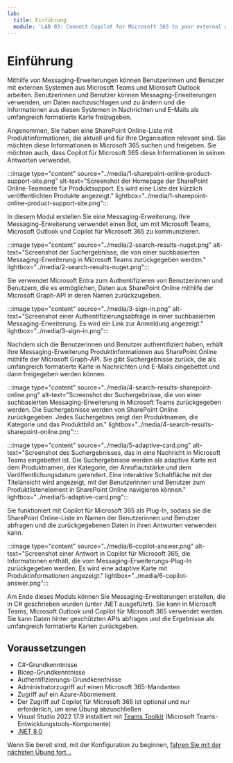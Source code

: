 ```yaml
---
lab:
  title: Einführung
  module: 'LAB 03: Connect Copilot for Microsoft 365 to your external data in real-time with message extension plugins built with .NET and Visual Studio'
---
```


# Einführung

Mithilfe von Messaging-Erweiterungen können Benutzerinnen und Benutzer mit externen Systemen aus Microsoft Teams und Microsoft Outlook arbeiten. Benutzerinnen und Benutzer können Messaging-Erweiterungen verwenden, um Daten nachzuschlagen und zu ändern und die Informationen aus diesen Systemen in Nachrichten und E-Mails als umfangreich formatierte Karte freizugeben.

Angenommen, Sie haben eine SharePoint Online-Liste mit Produktinformationen, die aktuell und für Ihre Organisation relevant sind. Sie möchten diese Informationen in Microsoft 365 suchen und freigeben. Sie möchten auch, dass Copilot für Microsoft 365 diese Informationen in seinen Antworten verwendet.

:::image type="content" source="../media/1-sharepoint-online-product-support-site.png" alt-text="Screenshot der Homepage der SharePoint Online-Teamseite für Produktsupport. Es wird eine Liste der kürzlich veröffentlichten Produkte angezeigt." lightbox="../media/1-sharepoint-online-product-support-site.png":::

In diesem Modul erstellen Sie eine Messaging-Erweiterung. Ihre Messaging-Erweiterung verwendet einen Bot, um mit Microsoft Teams, Microsoft Outlook und Copilot für Microsoft 365 zu kommunizieren.

:::image type="content" source="../media/2-search-results-nuget.png" alt-text="Screenshot der Suchergebnisse, die von einer suchbasierten Messaging-Erweiterung in Microsoft Teams zurückgegeben werden." lightbox="../media/2-search-results-nuget.png":::

Sie verwendet Microsoft Entra zum Authentifizieren von Benutzerinnen und Benutzern, die es ermöglichen, Daten aus SharePoint Online mithilfe der Microsoft Graph-API in deren Namen zurückzugeben.

:::image type="content" source="../media/3-sign-in.png" alt-text="Screenshot einer Authentifizierungsabfrage in einer suchbasierten Messaging-Erweiterung. Es wird ein Link zur Anmeldung angezeigt." lightbox="../media/3-sign-in.png":::

Nachdem sich die Benutzerinnen und Benutzer authentifiziert haben, erhält Ihre Messaging-Erweiterung Produktinformationen aus SharePoint Online mithilfe der Microsoft Graph-API. Sie gibt Suchergebnisse zurück, die als umfangreich formatierte Karte in Nachrichten und E-Mails eingebettet und dann freigegeben werden können.

:::image type="content" source="../media/4-search-results-sharepoint-online.png" alt-text="Screenshot der Suchergebnisse, die von einer suchbasierten Messaging-Erweiterung in Microsoft Teams zurückgegeben werden. Die Suchergebnisse werden von SharePoint Online zurückgegeben. Jedes Suchergebnis zeigt den Produktnamen, die Kategorie und das Produktbild an." lightbox="../media/4-search-results-sharepoint-online.png":::

:::image type="content" source="../media/5-adaptive-card.png" alt-text="Screenshot des Suchergebnisses, das in eine Nachricht in Microsoft Teams eingebettet ist. Die Suchergebnisse werden als adaptive Karte mit dem Produktnamen, der Kategorie, der Anruflautstärke und dem Veröffentlichungsdatum gerendert. Eine interaktive Schaltfläche mit der Titelansicht wird angezeigt, mit der Benutzerinnen und Benutzer zum Produktlistenelement in SharePoint Online navigieren können." lightbox="../media/5-adaptive-card.png":::

Sie funktioniert mit Copilot für Microsoft 365 als Plug-In, sodass sie die SharePoint Online-Liste im Namen der Benutzerinnen und Benutzer abfragen und die zurückgegebenen Daten in ihren Antworten verwenden kann.

:::image type="content" source="../media/6-copilot-answer.png" alt-text="Screenshot einer Antwort in Copilot für Microsoft 365, die Informationen enthält, die vom Messaging-Erweiterungs-Plug-In zurückgegeben werden. Es wird eine adaptive Karte mit Produktinformationen angezeigt." lightbox="../media/6-copilot-answer.png":::

Am Ende dieses Moduls können Sie Messaging-Erweiterungen erstellen, die in C# geschrieben wurden (unter .NET ausgeführt). Sie kann in Microsoft Teams, Microsoft Outlook und Copilot für Microsoft 365 verwendet werden. Sie kann Daten hinter geschützten APIs abfragen und die Ergebnisse als umfangreich formatierte Karten zurückgeben.

## Voraussetzungen

- C#-Grundkenntnisse
- Bicep-Grundkenntnisse
- Authentifizierungs-Grundkenntnisse 
- Administratorzugriff auf einen Microsoft 365-Mandanten
- Zugriff auf ein Azure-Abonnement
- Der Zugriff auf Copilot für Microsoft 365 ist optional und nur erforderlich, um eine Übung abzuschließen
- Visual Studio 2022 17.9 installiert mit [Teams Toolkit](/microsoftteams/platform/toolkit/toolkit-v4/teams-toolkit-fundamentals-vs) (Microsoft Teams-Entwicklungstools-Komponente)
- [.NET 8.0](https://dotnet.microsoft.com/download/dotnet/8.0)

Wenn Sie bereit sind, mit der Konfiguration zu beginnen, [fahren Sie mit der nächsten Übung fort...](./2-exercise-create-a-message-extension.md)
